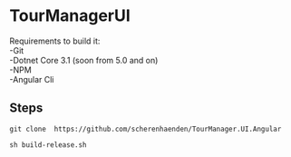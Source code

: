 # TourManagerUI

Requirements to build it: <br/>
-Git<br/>
-Dotnet Core 3.1 (soon from 5.0 and on)<br/>
-NPM<br/>
-Angular Cli<br/>

##  Steps

```git clone  https://github.com/scherenhaenden/TourManager.UI.Angular```

```sh build-release.sh```